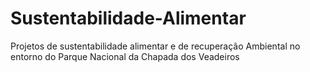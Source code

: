 # Sustentabilidade-Alimentar
Projetos de sustentabilidade alimentar e de recuperação Ambiental no entorno do Parque Nacional da Chapada dos Veadeiros
